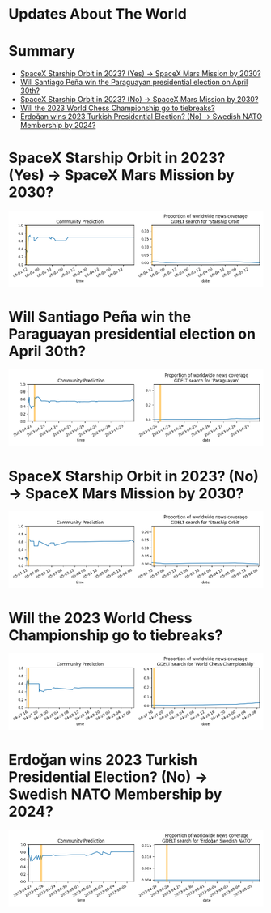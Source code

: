 
Updates About The World
=======================

Summary
=======

* [SpaceX Starship Orbit in 2023? (Yes) → SpaceX Mars Mission by 2030?](#spacex-starship-orbit-in-2023-yes--spacex-mars-mission-by-2030)
* [Will Santiago Peña win the Paraguayan presidential election on April 30th?](#will-santiago-pea-win-the-paraguayan-presidential-election-on-april-30th)
* [SpaceX Starship Orbit in 2023? (No) → SpaceX Mars Mission by 2030?](#spacex-starship-orbit-in-2023-no--spacex-mars-mission-by-2030)
* [Will the 2023 World Chess Championship go to tiebreaks?](#will-the-2023-world-chess-championship-go-to-tiebreaks)
* [Erdoğan wins 2023 Turkish Presidential Election? (No) → Swedish NATO Membership by 2024?](#erdoan-wins-2023-turkish-presidential-election-no--swedish-nato-membership-by-2024)

# SpaceX Starship Orbit in 2023? (Yes) → SpaceX Mars Mission by 2030?


![SpaceX Mars Mission by 2030?](assets/01.png)
# Will Santiago Peña win the Paraguayan presidential election on April 30th?


![Will Santiago Peña win the Paraguay election?](assets/04.png)
# SpaceX Starship Orbit in 2023? (No) → SpaceX Mars Mission by 2030?


![SpaceX Mars Mission by 2030?](assets/05.png)
# Will the 2023 World Chess Championship go to tiebreaks?


![2023 World Chess Championship tiebreaks?](assets/08.png)
# Erdoğan wins 2023 Turkish Presidential Election? (No) → Swedish NATO Membership by 2024?


![Swedish NATO Membership by 2024?](assets/10.png)